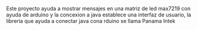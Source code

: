Este proyecto ayuda a mostrar mensajes en una matriz de led max7219 con ayuda de arduino y la concexion a java establece una interfaz de usuario, la libreria que ayuda a conectar java cona rduino se llama Panama Intek
